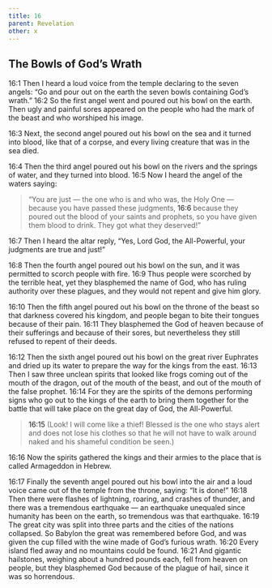 ```yaml
---
title: 16
parent: Revelation
other: x
---
```


## The Bowls of God’s Wrath

<a name="16:1">16:1</a> Then I heard a loud voice from the temple declaring to the seven angels: “Go and pour out on the earth the seven bowls containing God’s wrath.” <a name="16:2">16:2</a> So the first angel went and poured out his bowl on the earth. Then ugly and painful sores appeared on the people who had the mark of the beast and who worshiped his image.

<a name="16:3">16:3</a> Next, the second angel poured out his bowl on the sea and it turned into blood, like that of a corpse, and every living creature that was in the sea died.

<a name="16:4">16:4</a> Then the third angel poured out his bowl on the rivers and the springs of water, and they turned into blood. <a name="16:5">16:5</a> Now I heard the angel of the waters saying:

> “You are just — the one who is and who was,
> the Holy One — because you have passed these judgments,
> <a name="16:6">16:6</a> because they poured out the blood of your saints and prophets,
> so you have given them blood to drink. They got what they deserved!”

<a name="16:7">16:7</a> Then I heard the altar reply, “Yes, Lord God, the All-Powerful, your judgments are true and just!”

<a name="16:8">16:8</a> Then the fourth angel poured out his bowl on the sun, and it was permitted to scorch people with fire. <a name="16:9">16:9</a> Thus people were scorched by the terrible heat, yet they blasphemed the name of God, who has ruling authority over these plagues, and they would not repent and give him glory.

<a name="16:10">16:10</a> Then the fifth angel poured out his bowl on the throne of the beast so that darkness covered his kingdom, and people began to bite their tongues because of their pain. <a name="16:11">16:11</a> They blasphemed the God of heaven because of their sufferings and because of their sores, but nevertheless they still refused to repent of their deeds.

<a name="16:12">16:12</a> Then the sixth angel poured out his bowl on the great river Euphrates and dried up its water to prepare the way for the kings from the east. <a name="16:13">16:13</a> Then I saw three unclean spirits that looked like frogs coming out of the mouth of the dragon, out of the mouth of the beast, and out of the mouth of the false prophet. <a name="16:14">16:14</a> For they are the spirits of the demons performing signs who go out to the kings of the earth to bring them together for the battle that will take place on the great day of God, the All-Powerful.

> <a name="16:15">16:15</a> (Look! I will come like a thief!
> Blessed is the one who stays alert and does not lose his clothes so that he will not have to walk around naked and his shameful condition be seen.)

<a name="16:16">16:16</a> Now the spirits gathered the kings and their armies to the place that is called Armageddon in Hebrew.

<a name="16:17">16:17</a> Finally the seventh angel poured out his bowl into the air and a loud voice came out of the temple from the throne, saying: “It is done!” <a name="16:18">16:18</a> Then there were flashes of lightning, roaring, and crashes of thunder, and there was a tremendous earthquake — an earthquake unequaled since humanity has been on the earth, so tremendous was that earthquake. <a name="16:19">16:19</a> The great city was split into three parts and the cities of the nations collapsed. So Babylon the great was remembered before God, and was given the cup filled with the wine made of God’s furious wrath. <a name="16:20">16:20</a> Every island fled away and no mountains could be found. <a name="16:21">16:21</a> And gigantic hailstones, weighing about a hundred pounds each, fell from heaven on people, but they blasphemed God because of the plague of hail, since it was so horrendous.
